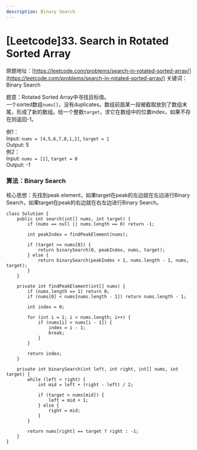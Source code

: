 ```yaml
---
description: Binary Search
---
```


# \[Leetcode\]33. Search in Rotated Sorted Array

原题地址：[https://leetcode.com/problems/search-in-rotated-sorted-array/](https://leetcode.com/problems/search-in-rotated-sorted-array/) 关键词：Binary Search

题意：Rotated Sorted Array中寻找目标值。  
一个sorted数组`nums[]`，没有duplicates。数组前面某一段被截取放到了数组末尾，形成了新的数组。给一个整数`target`，求它在数组中的位置index，如果不存在则返回-1。

例1：  
Input: `nums = [4,5,6,7,0,1,2]`, `target = 1`   
Output: 5  
例2：  
Input: `nums = [1]`, `target = 0`  
Output: -1



### 算法：Binary Search

核心思想：先找到peak element，如果target在peak的左边就在左边进行Binary Search，如果target在peak的右边就在右左边进行Binary Search。



```text
class Solution {
    public int search(int[] nums, int target) {
        if (nums == null || nums.length == 0) return -1;
        
        int peakIndex = findPeakElement(nums);
        
        if (target >= nums[0]) {
            return binarySearch(0, peakIndex, nums, target);
        } else {
            return binarySearch(peakIndex + 1, nums.length - 1, nums, target);
        }
    }
    
    private int findPeakElement(int[] nums) {
        if (nums.length == 1) return 0;
        if (nums[0] < nums[nums.length - 1]) return nums.length - 1;
        
        int index = 0;
        
        for (int i = 1; i < nums.length; i++) {
            if (nums[i] < nums[i - 1]) {
                index = i - 1;
                break;
            }
        }
        
        return index;
    }
    
    private int binarySearch(int left, int right, int[] nums, int target) {
        while (left < right) {
            int mid = left + (right - left) / 2;
            
            if (target > nums[mid]) {
                left = mid + 1;
            } else {
                right = mid;
            }
        }
        
        return nums[right] == target ? right : -1;
    }
}
```










